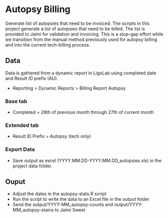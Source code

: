 # Autopsy Billing

Generate list of autopsies that need to be invoiced. The scripts in this project generate a list of autopsies that need to be billed. The list is provided to Jaimi for validation and invoicing. This is a stop-gap effort while we transition from the manual method previously used for autopsy billing and into the current tech-billing process.

## Data

Data is gathered from a dynamic report in LigoLab using completed date and Result ID prefix (AU).

- Reporting > Dynamic Reports > Billing Report Autopsy

### Base tab

- Completed = 28th of previous month through 27th of current month

### Extended tab

- Result ID Prefix = Autopsy (tech only)

### Export Data

- Save output as excel (YYYY.MM.DD-YYYY.MM.DD_autopsies.xls) in the project data folder.

## Ouput

- Adjust the dates in the autopsy-stats.R script
- Run the script to write the data to an Excel file in the output folder
- Send the output/YYYY-MM_autopsy-counts and output/YYYY-MM_autopsy-stains to Jaimi Sweet
